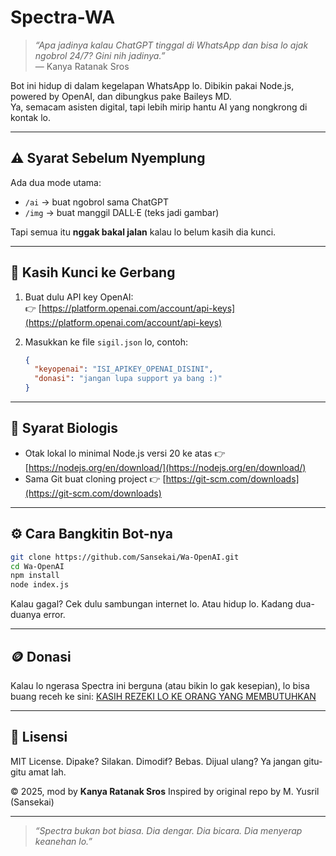 # Spectra-WA

> _“Apa jadinya kalau ChatGPT tinggal di WhatsApp dan bisa lo ajak ngobrol 24/7? Gini nih jadinya.”_  
> — Kanya Ratanak Sros

Bot ini hidup di dalam kegelapan WhatsApp lo. Dibikin pakai Node.js, powered by OpenAI, dan dibungkus pake Baileys MD.  
Ya, semacam asisten digital, tapi lebih mirip hantu AI yang nongkrong di kontak lo.

---

## ⚠️ Syarat Sebelum Nyemplung

Ada dua mode utama:
- `/ai` → buat ngobrol sama ChatGPT
- `/img` → buat manggil DALL·E (teks jadi gambar)

Tapi semua itu **nggak bakal jalan** kalau lo belum kasih dia kunci.

---

## 🔑 Kasih Kunci ke Gerbang

1. Buat dulu API key OpenAI:  
   👉 [https://platform.openai.com/account/api-keys](https://platform.openai.com/account/api-keys)

2. Masukkan ke file `sigil.json` lo, contoh:
   ```json
   {
     "keyopenai": "ISI_APIKEY_OPENAI_DISINI",
     "donasi": "jangan lupa support ya bang :)"
   }
---

## 🧱 Syarat Biologis

* Otak lokal lo minimal Node.js versi 20 ke atas
  👉 [https://nodejs.org/en/download/](https://nodejs.org/en/download/)
* Sama Git buat cloning project
  👉 [https://git-scm.com/downloads](https://git-scm.com/downloads)

---

## ⚙️ Cara Bangkitin Bot-nya

```bash
git clone https://github.com/Sansekai/Wa-OpenAI.git
cd Wa-OpenAI
npm install
node index.js
```

Kalau gagal? Cek dulu sambungan internet lo. Atau hidup lo. Kadang dua-duanya error.

---

## 🪙 Donasi

Kalau lo ngerasa Spectra ini berguna (atau bikin lo gak kesepian), lo bisa buang receh ke sini:
[KASIH REZEKI LO KE ORANG YANG MEMBUTUHKAN](https://kitabisa.com)

---

## 📜 Lisensi

MIT License.
Dipake? Silakan.
Dimodif? Bebas.
Dijual ulang? Ya jangan gitu-gitu amat lah.

© 2025, mod by **Kanya Ratanak Sros**
Inspired by original repo by M. Yusril (Sansekai)

---

> *“Spectra bukan bot biasa. Dia dengar. Dia bicara. Dia menyerap keanehan lo.”*

```
